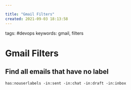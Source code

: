 ```yaml
---

title: "Gmail Filters"
created: 2021-09-03 18:13:58
---
```


tags: #devops
keywords: gmail, filters

# Gmail Filters

## Find all emails that have no label

```google
has:nouserlabels -in:sent -in:chat -in:draft -in:inbox
```

